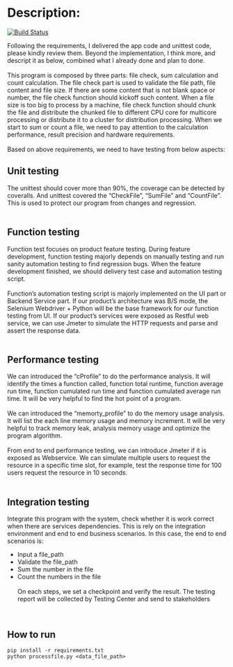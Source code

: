 # Description:
[![Build Status](https://travis-ci.org/i070595/emc1.svg?branch=master)](https://travis-ci.org/i070595/emc1)

Following the requirements, I delivered the app code and unittest code, please kindly review them. Beyond the implementation, I think more, and descript it as below, combined what I already done and plan to done.<br>
<br>
This program is composed by three parts: file check, sum calculation and count calculation. The file check part is used to validate the file path, file content and file size. If there are some content that is not blank space or number, the file check function should kickoff such content. When a file size is too big to process by a machine, file check function should chunk the file and distribute the chunked file to different CPU core for multicore processing or distribute it to a cluster for distribution processing.  When we start to sum or count a file, we need to pay attention to the calculation performance, result precision and hardware requirements. <br>
<br>
Based on above requirements, we need to have testing from below aspects:
<br>

## Unit testing
The unittest should cover more than 90%, the coverage can be detected by coveralls. And unittest covered the “CheckFile”, “SumFile” and “CountFile”.  This is used to protect our program from changes and regression.
<br><br>

## Function testing
Function test focuses on product feature testing. During feature development, function testing majorly depends on manually testing and run sanity automation testing to find regression bugs. When the feature development finished, we should delivery test case and automation testing script. <br>
<br>
Function’s automation testing script is majorly implemented on the UI part or Backend Service part. If our product’s architecture was B/S mode, the Selenium Webdriver + Python will be the base framework for our function testing from UI. If our product’s services were exposed as Restful web service, we can use Jmeter to simulate the HTTP requests and parse and assert the response data.<br>
<br>

## Performance testing
We can introduced the “cProfile” to do the performance analysis.  It will identify the times a function called, function total runtime, function average run time, function cumulated run time and function cumulated average run time. It will be very helpful to find the hot point of a program.<br>
<br>
We can introduced the “memorty_profile” to do the memory usage analysis. It will list the each line memory usage and memory increment. It will be very helpful to track memory leak, analysis memory usage and optimize the program algorithm.<br>
<br>
From end to end performance testing, we can introduce Jmeter if it is exposed as Webservice. We can simulate multiple users to request the resource in a specific time slot, for example, test the response time for 100 users request the resource in 10 seconds.<br>
<br>

## Integration testing
Integrate this program with the system, check whether it is work correct when there are services dependencies. This is rely on the integration environment and end to end business scenarios. In this case, the end to end scenarios is: 
* Input a file_path
* Validate the file_path
* Sum the number in the file
* Count the numbers in the file
<br><br>
On each steps, we set a checkpoint and verify the result. The testing report will be collected by Testing Center and send to stakeholders<br>
<br>

## How to run
    pip install -r requirements.txt
    python processfile.py <data_file_path>

